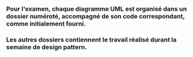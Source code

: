 ### Pour l'examen, chaque diagramme UML est organisé dans un dossier numéroté, accompagné de son code correspondant, comme initialement fourni.

### Les autres dossiers contiennent le travail réalisé durant la semaine de design pattern.